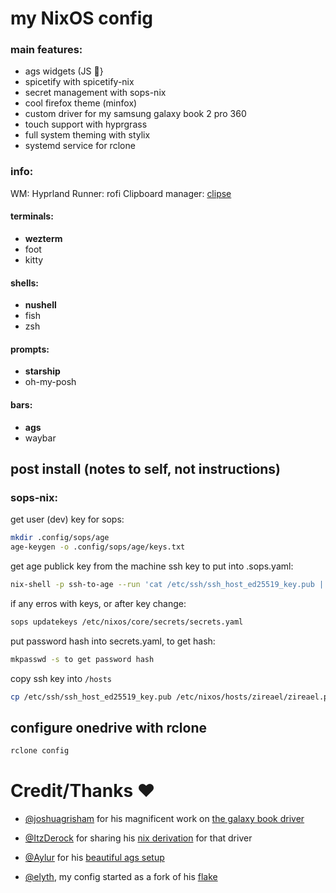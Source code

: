 # my NixOS config

### main features:

- ags widgets (JS 🤮}
- spicetify with spicetify-nix
- secret management with sops-nix
- cool firefox theme (minfox)
- custom driver for my samsung galaxy book 2 pro 360
- touch support with hyprgrass
- full system theming with stylix
- systemd service for rclone

### info:

WM: Hyprland
Runner: rofi
Clipboard manager: [clipse](https://github.com/savedra1/clipse)

#### terminals:

- **wezterm**
- foot
- kitty

#### shells:

- **nushell**
- fish
- zsh

#### prompts:

- **starship**
- oh-my-posh

#### bars:

- **ags**
- waybar

## post install (notes to self, not instructions)

### sops-nix:

get user (dev) key for sops:

```bash
mkdir .config/sops/age
age-keygen -o .config/sops/age/keys.txt
```

get age publick key from the machine ssh key to put into .sops.yaml:

```bash
nix-shell -p ssh-to-age --run 'cat /etc/ssh/ssh_host_ed25519_key.pub | ssh-to-age'
```

if any erros with keys, or after key change:

```bash
sops updatekeys /etc/nixos/core/secrets/secrets.yaml
```

put password hash into secrets.yaml, to get hash:

```bash
mkpasswd -s to get password hash
```

copy ssh key into `/hosts`

```bash
cp /etc/ssh/ssh_host_ed25519_key.pub /etc/nixos/hosts/zireael/zireael.pub
```

## configure onedrive with rclone

```bash
rclone config
```

# Credit/Thanks ❤️

- [@joshuagrisham](https://github.com/joshuagrisham) for his magnificent work on [the galaxy book driver](https://github.com/joshuagrisham/samsung-galaxybook-extras)

- [@ItzDerock](https://github.com/ItzDerock) for sharing his [nix derivation](https://github.com/joshuagrisham/samsung-galaxybook-extras/issues/14#issue-2328871732) for that driver

- [@Aylur](https://github.com/Aylur) for his [beautiful ags setup](https://github.com/Aylur/dotfiles)

- [@elyth](https://github.com/elythh), my config started as a fork of his [flake](https://github.com/elythh/flake)
